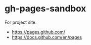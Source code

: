 # gh-pages-sandbox

For project site.

- https://pages.github.com/
- https://docs.github.com/en/pages
